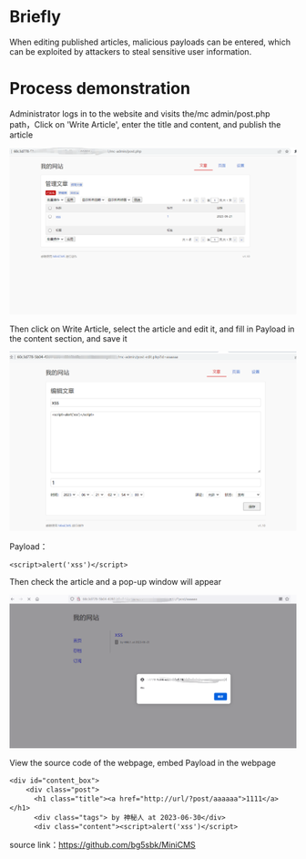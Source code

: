 # Briefly

When editing published articles, malicious payloads can be entered, which can be exploited by attackers to steal sensitive user information.

# Process demonstration

Administrator logs in to the website and visits the/mc admin/post.php path，Click on 'Write Article', enter the title and content, and publish the article

![0](images/1.png)



Then click on Write Article, select the article and edit it, and fill in Payload in the content section, and save it

![0](images/2.png)

Payload：

```
<script>alert('xss')</script>
```

Then check the article and a pop-up window will appear

![0](images/3.png)

View the source code of the webpage, embed Payload in the webpage

```
<div id="content_box">
    <div class="post">
      <h1 class="title"><a href="http://url/?post/aaaaaa">1111</a></h1>
      <div class="tags"> by 神秘人 at 2023-06-30</div>
      <div class="content"><script>alert('xss')</script>
```

source link：https://github.com/bg5sbk/MiniCMS

